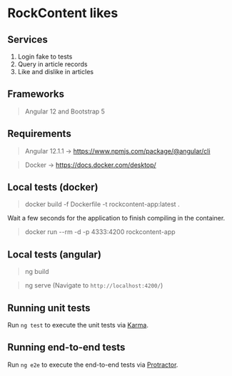 # RockContent likes

## Services
1. Login fake to tests
2. Query in article records
3. Like and dislike in articles

## Frameworks
> Angular 12 and Bootstrap 5

## Requirements

> Angular 12.1.1 -> https://www.npmjs.com/package/@angular/cli

> Docker -> https://docs.docker.com/desktop/

## Local tests (docker)

> docker build -f Dockerfile -t rockcontent-app:latest .

Wait a few seconds for the application to finish compiling in the container.

> docker run --rm -d -p 4333:4200 rockcontent-app

## Local tests (angular)

> ng build

> ng serve (Navigate to `http://localhost:4200/`)

## Running unit tests

Run `ng test` to execute the unit tests via [Karma](https://karma-runner.github.io).

## Running end-to-end tests

Run `ng e2e` to execute the end-to-end tests via [Protractor](http://www.protractortest.org/).
